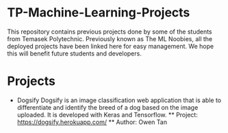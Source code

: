 # TP-Machine-Learning-Projects
This repository contains previous projects done by some of the students from Temasek Polytechnic. Previously known as The ML Noobies, all the deployed projects have been linked here for easy management. We hope this will benefit future students and developers.

# Projects
* Dogsify
Dogsify is an image classification web application that is able to differentiate and identify the breed of a dog based on the image uploaded. It is developed with Keras and Tensorflow.
** Project: https://dogsify.herokuapp.com/
** Author: Owen Tan



